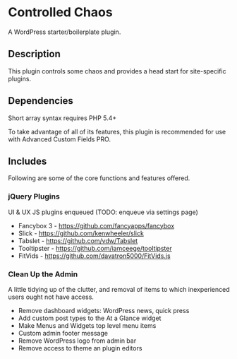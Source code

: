 Controlled Chaos
================
A WordPress starter/boilerplate plugin.

## Description
This plugin controls some chaos and provides a head start for site-specific plugins.

## Dependencies

Short array syntax requires PHP 5.4+

To take advantage of all of its features, this plugin is recommended for use with Advanced Custom Fields PRO.

## Includes
Following are some of the core functions and features offered.

### jQuery Plugins
UI & UX JS plugins enqueued
(TODO: enqueue via settings page)

* Fancybox 3 - https://github.com/fancyapps/fancybox
* Slick - https://github.com/kenwheeler/slick
* Tabslet - https://github.com/vdw/Tabslet
* Tooltipster - https://github.com/iamceege/tooltipster
* FitVids - https://github.com/davatron5000/FitVids.js

### Clean Up the Admin
A little tidying up of the clutter, and removal of items to which inexperienced users ought not have access.

* Remove dashboard widgets: WordPress news, quick press
* Add custom post types to the At a Glance widget
* Make Menus and Widgets top level menu items
* Custom admin footer message
* Remove WordPress logo from admin bar
* Remove access to theme an plugin editors
